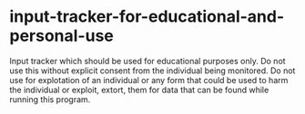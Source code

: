 # input-tracker-for-educational-and-personal-use
Input tracker which should be used for educational purposes only. Do not use this without explicit consent from the individual being monitored. Do not use for explotation of an individual or any form that could be used to harm the individual or exploit, extort, them for data that can be found while running this program.
